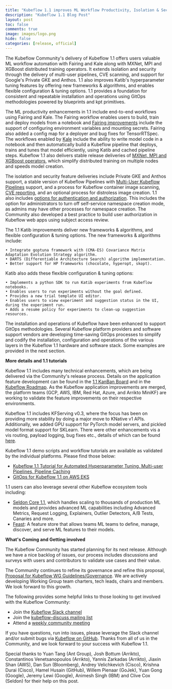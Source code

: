 ```yaml
---
title: "Kubeflow 1.1 improves ML Workflow Productivity, Isolation & Security, and GitOps"
description: "Kubeflow 1.1 Blog Post"
layout: post
toc: false
comments: true
image: images/logo.png
hide: false
categories: [release, official]
---
```

The Kubeflow Community's delivery of Kubeflow 1.1 offers users valuable ML workflow automation with Fairing and Kale along with MXNet, MPI and XGBoost distributed training operators. It extends isolation and security through the delivery of multi-user pipelines, CVE scanning, and support for Google's Private GKE and Anthos. 1.1 also improves Katib's hyperparameter tuning features by offering new frameworks & algorithms, and enables flexible configuration & tuning options. 1.1 provides a foundation for consistent and repeatable installation and operations using GitOps methodologies powered by blueprints and kpt primitives.

The ML productivity enhancements in 1.1 include end-to-end workflows using Fairing and Kale. The Fairing workflow enables users to build, train and deploy models from a notebook and [Fairing improvements](https://github.com/kubeflow/fairing/releases/tag/v1.0.1) include the support of configuring environment variables and mounting secrets. Fairing also added a config map for a deployer and bug fixes for TensorRTSpec. The workflows enabled by [Kale](https://github.com/kubeflow-kale/kale) include the ability to write model code in a notebook and then automatically build a Kubeflow pipeline that deploys, trains and tunes that model efficiently, using Katib and cached pipeline steps. Kubeflow 1.1 also delivers stable release deliveries of [MXNet, MPI and XGBoost operators](https://github.com/kubeflow/common/issues/97), which simplify distributed training on multiple nodes and speeds model creation.

The isolation and security feature deliveries include Private GKE and Anthos support, a stable version of Kubeflow Pipelines with [Multi-User Kubeflow Pipelines](https://www.kubeflow.org/docs/pipelines/multi-user/) support, and a process for Kubeflow container image scanning, [CVE reporting](https://docs.google.com/spreadsheets/d/1ijWIyjGQpDy68-vjBmLyFY0U1oGCT--A0nVGgzLGDhU/edit#gid=0), and an optional process for distroless image creation. 1.1 also includes [options for authentication and authorization](https://github.com/kubeflow/kubeflow/issues/4960). This includes the option for administrators to turn off self-service namespace creation mode, as admins may have other processes for namespace creation. The Community also developed a best practice to build user authorization in Kubeflow web apps using subject access review.

The 1.1 Katib improvements deliver new frameworks & algorithms, and flexible configuration & tuning options.  The new frameworks & algorithms include:

	• Integrate goptuna framework with (CMA-ES) Covariance Matrix Adaptation Evolution Strategy algorithm.
	• DARTS (Differentiable Architecture Search) algorithm implementation.
	• Better support for HP frameworks (chocolate, hyperopt, skopt).

Katib also adds these flexible configuration & tuning options:

	• Implements a python SDK to run Katib experiments from Kubeflow notebooks.
	• Enables users to run experiments without the goal defined.
	• Provides a new trial template UI editor.
	• Enables users to view experiment and suggestion status in the UI, during the experiment run.
	• Adds a resume policy for experiments to clean-up suggestion resources.

The installation and operations of Kubeflow have been enhanced to support GitOps methodologies. Several Kubeflow platform providers and software support vendors are developing time-saving GitOps processes to simplify and codify the installation, configuration and operations of the various layers in the Kubeflow 1.1 hardware and software stack. Some examples are provided in the next section.

**More details and 1.1 tutorials**

Kubeflow 1.1 includes many technical enhancements, which are being delivered via the Community's release process. Details on the application feature development can be found in the [1.1 KanBan Board](https://github.com/orgs/kubeflow/projects/26) and in the [Kubeflow Roadmap](https://github.com/kubeflow/kubeflow/blob/master/ROADMAP.md). As the Kubeflow application improvements are merged, the platform teams (GCP, AWS, IBM, Red Hat, Azure, and Arrikto MiniKF) are working to validate the feature improvements on their respective environments.

Kubeflow 1.1 includes KFServing v0.3, where the focus has been on providing more stability by doing a major move to KNative v1 APIs. Additionally, we added GPU support for PyTorch model servers, and pickled model format support for SKLearn. There were other enhancements vis a vis routing, payload logging, bug fixes etc., details of which can be found [here](https://github.com/kubeflow/kfserving/releases/tag/v0.3.0).

Kubeflow 1.1 demo scripts and workflow tutorials are available as validated by the individual platforms. Please find those below:

- [Kubeflow 1.1 Tutorial for Automated Hyperparameter Tuning, Multi-user Pipelines, Pipeline Caching](https://www.arrikto.com/model-experimentation/build-an-end-to-end-ml-workflow-from-notebook-to-hp-tuning-to-kubeflow-pipelines-with-kale/)
- [GitOps for Kubeflow 1.1 on AWS EKS](http://docs.arrikto.com/integrations/kubeflow.html)

1.1 users can also leverage several other Kubeflow ecosystem tools including:

- [Seldon Core 1.1](https://docs.seldon.io/projects/seldon-core/en/v1.2.1_a/), which handles scaling to thousands of production ML models and provides advanced ML capabilities including Advanced Metrics, Request Logging, Explainers, Outlier Detectors, A/B Tests, Canaries and more.
- [Feast](https://feast.dev/): A feature store that allows teams ML teams to define, manage, discover, and serve ML features to their models.

**What's Coming and Getting involved**

The Kubeflow Community has started planning for its next release. Although we have a nice backlog of issues, our process includes discussions and surveys with users and contributors to validate use cases and their value.

The Community continues to refine its governance and refine this proposal, [Proposal for Kubeflow WG Guidelines/Governance](https://bit.ly/kf-governance). We are actively developing Working Group team charters, tech leads, chairs and members. We look forward to this growth.

The following provides some helpful links to those looking to get involved with the Kubeflow Community:

- Join the [Kubeflow Slack channel](https://app.slack.com/client/T7QLHSH6U/C7REE0EHK/thread/C7REE0EHK-1554222405.030500)
- Join the [kubeflow-discuss mailing list](https://groups.google.com/g/kubeflow-discuss)
- Attend a [weekly community meeting](https://github.com/kubeflow/community)

If you have questions, run into issues, please leverage the Slack channel and/or submit bugs via [Kubeflow on GitHub](https://github.com/kubeflow). Thanks from all of us in the Community, and we look forward to your success with Kubeflow 1.1.

Special thanks to Yuan Tang (Ant Group), Josh Bottum (Arrikto), Constantinos Venetsanopoulos (Arrikto), Yannis Zarkadas (Arrikto), Jiaxin Shan (AWS), Dan Sun (Bloomberg), Andrey Velichkevich (Cisco), Krishna Durai (Cisco), Hamel Husain (GitHub), Willem Pienaar (GoJek), Yuan Gong (Google), Jeremy Lewi (Google), Animesh Singh (IBM) and Clive Cox (Seldon) for their help on this post.    
    
